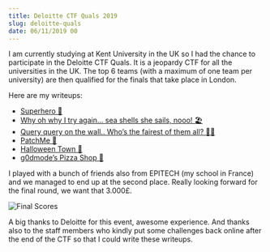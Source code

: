 ```yaml
---
title: Deloitte CTF Quals 2019
slug: deloitte-quals
date: 06/11/2019 00
---
```


I am currently studying at Kent University in the UK so I had the chance to
participate in the Deloitte CTF Quals. It is a jeopardy CTF for all the
universities in the UK. The top 6 teams (with a maximum of one team per
university) are then qualified for the finals that take place in London.

Here are my writeups:

* [Superhero 🦸](/deloitte-superhero)
* [Why oh why I try again… sea shells she sails, nooo! 🏖️](/deloitte-sea-shells-she-sails)
* [Query query on the wall.. Who’s the fairest of them all? 👸🏻](/deloitte-query-query)
* [PatchMe 🤕](/deloitte-patchme)
* [Halloween Town 🎃](/deloitte-halloween-town)
* [g0dmode’s Pizza Shop 🍕](/deloitte-godmod-pizza)

I played with a bunch of friends also from EPITECH (my school in France)
and we managed to end up at the second place. Really looking forward for
the final round, we want that 3.000£.

![Final Scores](/assets/deloitte/score.png)

A big thanks to Deloitte for this event, awesome experience. And thanks also
to the staff members who kindly put some challenges back online after the
end of the CTF so that I could write these writeups.